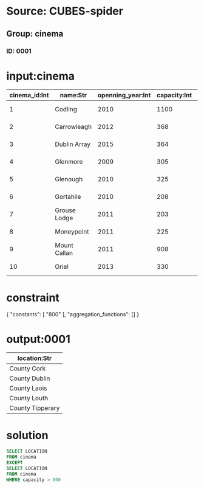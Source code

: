# Source: CUBES-spider
## Group: cinema
### ID: 0001

# input:cinema

| cinema_id:Int | name:Str | openning_year:Int | capacity:Int | location:Str |
|---|---|---|---|---|
| 1 | Codling | 2010 | 1100 | County Wicklow |
| 2 | Carrowleagh | 2012 | 368 | County Cork |
| 3 | Dublin Array | 2015 | 364 | County Dublin |
| 4 | Glenmore | 2009 | 305 | County Clare |
| 5 | Glenough | 2010 | 325 | County Tipperary |
| 6 | Gortahile | 2010 | 208 | County Laois |
| 7 | Grouse Lodge | 2011 | 203 | County Tipperary |
| 8 | Moneypoint | 2011 | 225 | County Clare |
| 9 | Mount Callan | 2011 | 908 | County Clare |
| 10 | Oriel | 2013 | 330 | County Louth |

# constraint

{
  "constants": [
    "800"
  ],
  "aggregation_functions": []
}

# output:0001

| location:Str |
|---|
| County Cork |
| County Dublin |
| County Laois |
| County Louth |
| County Tipperary |

# solution

```sql
SELECT LOCATION
FROM cinema
EXCEPT
SELECT LOCATION
FROM cinema
WHERE capacity > 800
```
